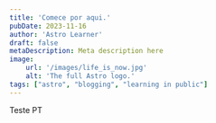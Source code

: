 ```yaml
---
title: 'Comece por aqui.'
pubDate: 2023-11-16
author: 'Astro Learner'
draft: false
metaDescription: Meta description here
image:
    url: '/images/life_is_now.jpg'
    alt: 'The full Astro logo.'
tags: ["astro", "blogging", "learning in public"]
---
```


Teste PT